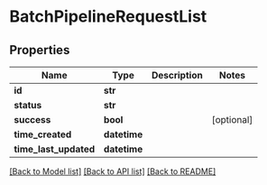 # BatchPipelineRequestList

## Properties
Name | Type | Description | Notes
------------ | ------------- | ------------- | -------------
**id** | **str** |  | 
**status** | **str** |  | 
**success** | **bool** |  | [optional] 
**time_created** | **datetime** |  | 
**time_last_updated** | **datetime** |  | 

[[Back to Model list]](../README.md#documentation-for-models) [[Back to API list]](../README.md#documentation-for-api-endpoints) [[Back to README]](../README.md)


